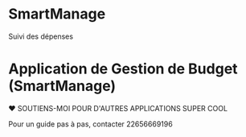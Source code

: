 # SmartManage
Suivi des dépenses

# Application de Gestion de Budget (SmartManage)

❤️ SOUTIENS-MOI POUR D'AUTRES APPLICATIONS SUPER COOL

Pour un guide pas à pas, contacter 22656669196
